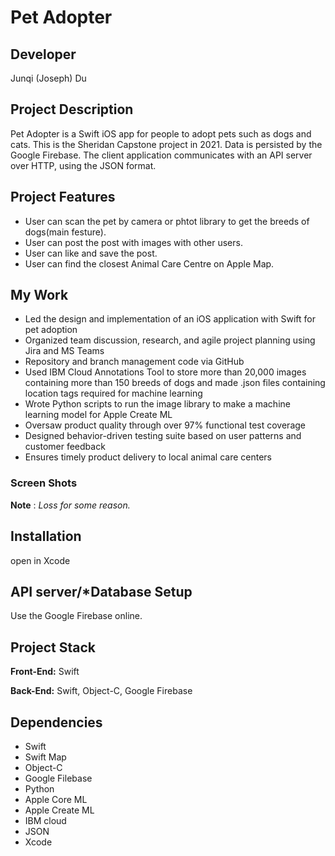 # Pet Adopter
## Developer
Junqi (Joseph) Du

## Project Description

Pet Adopter is a Swift iOS app for people to adopt pets such as dogs and cats. This is the Sheridan Capstone project in 2021.
Data is persisted by the Google Firebase. The client application communicates with an API server over HTTP, using the JSON format.

## Project Features
- User can scan the pet by camera or phtot library to get the breeds of dogs(main festure).
- User can post the post with images with other users.
- User can like and save the post.
- User can find the closest Animal Care Centre on Apple Map.

## My Work

- Led the design and implementation of an iOS application with Swift for pet adoption
- Organized team discussion, research, and agile project planning using Jira and MS Teams
- Repository and branch management code via GitHub
- Used IBM Cloud Annotations Tool to store more than 20,000 images containing more than 150 breeds of dogs and made .json files containing location tags required for machine learning
- Wrote Python scripts to run the image library to make a machine learning model for Apple Create ML
- Oversaw product quality through over 97% functional test coverage
- Designed behavior-driven testing suite based on user patterns and customer feedback
- Ensures timely product delivery to local animal care centers

### Screen Shots

 **Note** : _Loss for some reason._

## Installation

open in Xcode

## API server/*Database Setup

Use the Google Firebase online.

## Project Stack

__Front-End:__ Swift

__Back-End:__ Swift, Object-C, Google Firebase

## Dependencies
- Swift
- Swift Map
- Object-C
- Google Filebase
- Python
- Apple Core ML
- Apple Create ML
- IBM cloud
- JSON
- Xcode

